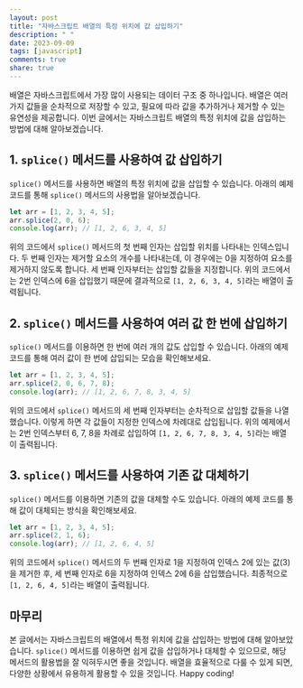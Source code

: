 ```yaml
---
layout: post
title: "자바스크립트 배열의 특정 위치에 값 삽입하기"
description: " "
date: 2023-09-09
tags: [javascript]
comments: true
share: true
---
```


배열은 자바스크립트에서 가장 많이 사용되는 데이터 구조 중 하나입니다. 배열은 여러 가지 값들을 순차적으로 저장할 수 있고, 필요에 따라 값을 추가하거나 제거할 수 있는 유연성을 제공합니다. 이번 글에서는 자바스크립트 배열의 특정 위치에 값을 삽입하는 방법에 대해 알아보겠습니다.

## 1. `splice()` 메서드를 사용하여 값 삽입하기

`splice()` 메서드를 사용하면 배열의 특정 위치에 값을 삽입할 수 있습니다. 아래의 예제 코드를 통해 `splice()` 메서드의 사용법을 알아보겠습니다.

```javascript
let arr = [1, 2, 3, 4, 5];
arr.splice(2, 0, 6);
console.log(arr); // [1, 2, 6, 3, 4, 5]
```

위의 코드에서 `splice()` 메서드의 첫 번째 인자는 삽입할 위치를 나타내는 인덱스입니다. 두 번째 인자는 제거할 요소의 개수를 나타내는데, 이 경우에는 0을 지정하여 요소를 제거하지 않도록 합니다. 세 번째 인자부터는 삽입할 값들을 지정합니다. 위의 코드에서는 2번 인덱스에 6을 삽입했기 때문에 결과적으로 `[1, 2, 6, 3, 4, 5]`라는 배열이 출력됩니다.

## 2. `splice()` 메서드를 사용하여 여러 값 한 번에 삽입하기

`splice()` 메서드를 이용하면 한 번에 여러 개의 값도 삽입할 수 있습니다. 아래의 예제 코드를 통해 여러 값이 한 번에 삽입되는 모습을 확인해보세요.

```javascript
let arr = [1, 2, 3, 4, 5];
arr.splice(2, 0, 6, 7, 8);
console.log(arr); // [1, 2, 6, 7, 8, 3, 4, 5]
```

위의 코드에서 `splice()` 메서드의 세 번째 인자부터는 순차적으로 삽입할 값들을 나열했습니다. 이렇게 하면 각 값들이 지정한 인덱스에 차례대로 삽입됩니다. 위의 예제에서는 2번 인덱스부터 6, 7, 8을 차례로 삽입하여 `[1, 2, 6, 7, 8, 3, 4, 5]`라는 배열이 출력됩니다.

## 3. `splice()` 메서드를 사용하여 기존 값 대체하기

`splice()` 메서드를 이용하면 기존의 값을 대체할 수도 있습니다. 아래의 예제 코드를 통해 값이 대체되는 방식을 확인해보세요.

```javascript
let arr = [1, 2, 3, 4, 5];
arr.splice(2, 1, 6);
console.log(arr); // [1, 2, 6, 4, 5]
```

위의 코드에서 `splice()` 메서드의 두 번째 인자로 1을 지정하여 인덱스 2에 있는 값(3)을 제거한 후, 세 번째 인자로 6을 지정하여 인덱스 2에 6을 삽입했습니다. 최종적으로 `[1, 2, 6, 4, 5]`라는 배열이 출력됩니다.

## 마무리

본 글에서는 자바스크립트의 배열에서 특정 위치에 값을 삽입하는 방법에 대해 알아보았습니다. `splice()` 메서드를 이용하면 쉽게 값을 삽입하거나 대체할 수 있으므로, 해당 메서드의 활용법을 잘 익혀두시면 좋을 것입니다. 배열을 효율적으로 다룰 수 있게 되면, 다양한 상황에서 유용하게 활용할 수 있을 것입니다. Happy coding!